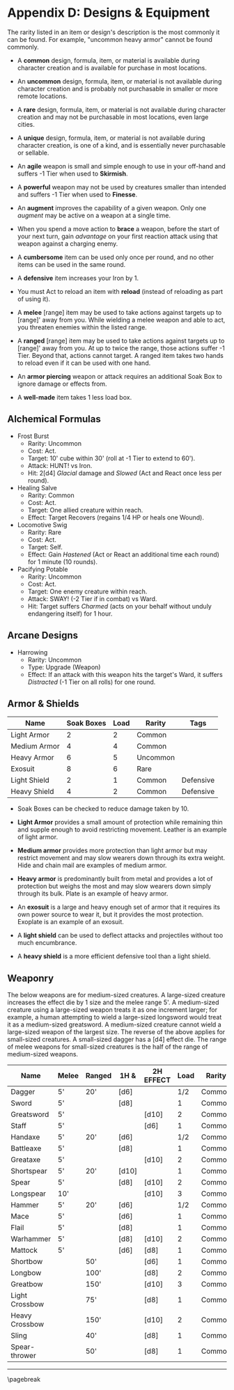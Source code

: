 # Appendix D: Designs & Equipment

The rarity listed in an item or design's description is the most commonly  it can be found. For example, "uncommon heavy armor" cannot be found commonly.

* A **common** design, formula, item, or material is available during character creation and is available for purchase in most locations.
* An **uncommon** design, formula, item, or material is not available during character creation and is probably not purchasable in smaller or more remote locations.
* A **rare** design, formula, item, or material is not available during character creation and may not be purchasable in most locations, even large cities.
* A **unique** design, formula, item, or material is not available during character creation, is one of a kind, and is essentially never purchasable or sellable.

* An **agile** weapon is small and simple enough to use in your off-hand and suffers -1 Tier when used to **Skirmish**.
* A **powerful** weapon may not be used by creatures smaller than intended and suffers -1 Tier when used to **Finesse**.
* An **augment** improves the capability of a given weapon. Only one *augment* may be active on a weapon at a single time.

* When you spend a move action to **brace** a weapon, before the start of your next turn, gain *advantage* on your first reaction attack using that weapon against a charging enemy.

* A **cumbersome** item can be used only once per round, and no other items can be used in the same round.
* A **defensive** item increases your Iron by 1.
* You must Act to reload an item with **reload** (instead of reloading as part of using it).
* A **melee** [range] item may be used to take actions against targets up to [range]' away from you. While wielding a melee weapon and able to act, you threaten enemies within the listed range.
* A **ranged** [range] item may be used to take actions against targets up to [range]' away from you. At up to twice the range, those actions suffer -1 Tier. Beyond that, actions cannot target. A ranged item takes two hands to reload even if it can be used with one hand.
* An **armor piercing** weapon or attack requires an additional Soak Box to ignore damage or effects from.
* A **well-made** item takes 1 less load box.

## Alchemical Formulas

- Frost Burst
    - Rarity: Uncommon
    - Cost: Act.
    - Target: 10' cube within 30' (roll at -1 Tier to extend to 60').
    - Attack: HUNT! vs Iron.
    - Hit: 2[d4] *Glacial* damage and *Slowed* (Act and React once less per round).
- Healing Salve
    - Rarity: Common
    - Cost: Act.
    - Target: One allied creature within reach.
    - Effect: Target Recovers (regains 1/4 HP or heals one Wound).
- Locomotive Swig
    - Rarity: Rare
    - Cost: Act.
    - Target: Self.
    - Effect: Gain *Hastened* (Act or React an additional time each round) for 1 minute (10 rounds).
- Pacifying Potable
    - Rarity: Uncommon
    - Cost: Act.
    - Target: One enemy creature within reach.
    - Attack: SWAY! (-2 Tier if in combat) vs Ward.
    - Hit: Target suffers *Charmed* (acts on your behalf without unduly endangering itself) for 1 hour.

## Arcane Designs

- Harrowing
    - Rarity: Uncommon
    - Type: Upgrade (Weapon)
    - Effect: If an attack with this weapon hits the target's Ward, it suffers *Distracted* (-1 Tier on all rolls) for one round.

## Armor & Shields

| Name         | Soak Boxes | Load | Rarity   | Tags |
|--------------|------------|------|----------|------|
| Light Armor  | 2          | 2    | Common   | |
| Medium Armor | 4          | 4    | Common   | |
| Heavy Armor  | 6          | 5    | Uncommon | |
| Exosuit      | 8          | 6    | Rare     | |
| Light Shield | 2          | 1    | Common   | Defensive |
| Heavy Shield | 4          | 2    | Common   | Defensive |

* Soak Boxes can be checked to reduce damage taken by 10.

* **Light Armor** provides a small amount of protection while remaining thin and supple enough to avoid restricting movement. Leather is an example of light armor.
* **Medium armor** provides more protection than light armor but may restrict movement and may slow wearers down through its extra weight. Hide and chain mail are examples of medium armor.
* **Heavy armor** is predominantly built from metal and provides a lot of protection but weighs the most and may slow wearers down simply through its bulk. Plate is an example of heavy armor.
* An **exosuit** is a large and heavy enough set of armor that it requires its own power source to wear it, but it provides the most protection. Exoplate is an example of an exosuit.
* A **light shield** can be used to deflect attacks and projectiles without too much encumbrance.
* A **heavy shield** is a more efficient defensive tool than a light shield.

## Weaponry

The below weapons are for medium-sized creatures. A large-sized creature increases the effect die by 1 size and the melee range 5'. A medium-sized creature using a large-sized weapon treats it as one increment larger; for example, a human attempting to wield a large-sized longsword would treat it as a medium-sized greatsword. A medium-sized creature cannot wield a large-sized weapon of the largest size. The reverse of the above applies for small-sized creatures. A small-sized dagger has a [d4] effect die. The range of melee weapons for small-sized creatures is the half of the range of medium-sized weapons.

| Name       | Melee | Ranged | 1H &  | 2H EFFECT | Load | Rarity | Tags |
|------------|-------|--------|-------|-------|------|------|---|
| Dagger     | 5'    | 20'    | [d6]  |       | 1/2  | Common   | Agile |
| Sword      | 5'    |        | [d8]  |       | 1    | Common   | |
| Greatsword | 5'    |        |       | [d10] | 2    | Common   | Powerful |
| Staff      | 5'    |        |       | [d6]  | 1    | Common   | Defensive |
| Handaxe    | 5'    | 20'    | [d6]  |       | 1/2  | Common   | Agile |
| Battleaxe  | 5'    |        | [d8]  |       | 1    | Common   | |
| Greataxe   | 5'    |        |       | [d10] | 2    | Common   | Powerful |
| Shortspear | 5'    | 20'    | [d10] |       | 1    | Common   | |
| Spear      | 5'    |        | [d8]  | [d10] | 2    | Common   | |
| Longspear  | 10'   |        |       | [d10] | 3    | Common   | |
| Hammer     | 5'    | 20'    | [d6]  |       | 1/2  | Common   | Agile |
| Mace       | 5'    |        | [d6]  |       | 1    | Common   | |
| Flail      | 5'    |        | [d8]  |       | 1    | Common   | |
| Warhammer  | 5'    |        | [d8]  | [d10] | 2    | Common   | Powerful |
| Mattock    | 5'    |        | [d6]  | [d8]  | 1    | Common   | |
| Shortbow   |       | 50'    |       | [d6]  | 1    | Common   | |
| Longbow    |       | 100'   |       | [d8]  | 2    | Common   | |
| Greatbow   |       | 150'   |       | [d10] | 3    | Common   | |
| Light Crossbow |   | 75'    |       | [d8]  | 1    | Common   | Reload |
| Heavy Crossbow |   | 150'   |       | [d10] | 2    | Common   | Reload |
| Sling      |       | 40'    |       | [d8]  | 1    | Common   | |
| Spear-thrower |    | 50'    |       | [d8]  | 1    | Common   | Cumbersome |

* * * * * * * * * * * * * * * * * * * * * * * * * * * * * * * * * * * * * * * *

\pagebreak
